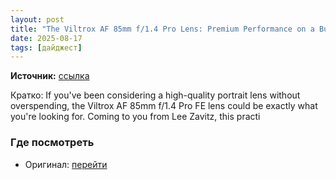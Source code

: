 ```yaml
---
layout: post
title: "The Viltrox AF 85mm f/1.4 Pro Lens: Premium Performance on a Budget"
date: 2025-08-17
tags: [дайджест]
---
```


**Источник:** [ссылка](https://fstoppers.com/reviews/viltrox-af-85mm-f14-pro-lens-premium-performance-budget-707987?utm_source=FS_RSS&utm_medium=RSS&utm_campaign=Main_RSS)

Кратко: If you've been considering a high-quality portrait lens without overspending, the Viltrox AF 85mm f/1.4 Pro FE lens could be exactly what you're looking for. Coming to you from Lee Zavitz, this practi

### Где посмотреть
- Оригинал: [перейти]({link})
